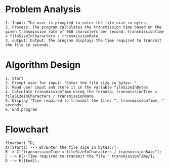 # Problem Analysis
    1. Input: The user is prompted to enter the file size in bytes.
    2. Process: The program calculates the transmission time based on the given transmission rate of 960 characters per second: transmissionTime = fileSizeInCharacters / transmissionRate
    3. output: Output: The program displays the time required to transmit the file in seconds.

# Algorithm Design 
    1. Start
    2. Prompt user for input: "Enter the file size in bytes: " 
    3. Read user input and store it in the variable fileSizeInBytes
    4. Calculate transmissionTime using the formula: transmissionTime = fileSizeInCharacters / transmissionRate
    5. Display "Time required to transmit the file: ", transmissionTime, " seconds"
    6. End program
# Flowchart
```mermaid
flowchart TD;
A([Start]) --> B[/Enter the file size in bytes:/];
B--> C["transmissionTime = fileSizeInCharacters / transmissionRate"];
C --> D[/'Time required to transmit the file:' transmissionTime/];
D --> E([End]);
```

